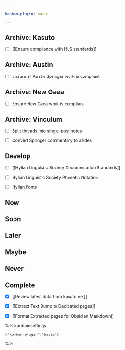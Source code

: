 ```yaml
---

kanban-plugin: basic

---
```


## Archive: Kasuto

- [ ] [[Ensure compliance with HLS standards]]


## Archive: Austin

- [ ] Ensure all Austin Springer work is compliant


## Archive: New Gaea

- [ ] Ensure New Gaea work is compliant


## Archive: Vinculum

- [ ] Split threads into single-post notes
- [ ] Convert Springer commentary to asides


## Develop

- [ ] [[Hylian Linguistic Society Documentation Standards]]
- [ ] Hylian Linguistic Society Phonetic Notation
- [ ] Hylian Fonts


## Now



## Soon



## Later



## Maybe



## Never



## Complete

- [x] [[Review latest data from kasuto.net]]
- [x] [[Extract Text Dump to Dedicated pages]]
- [x] [[Format Extracted pages for Obsidian Markdown]]




%% kanban:settings
```
{"kanban-plugin":"basic"}
```
%%